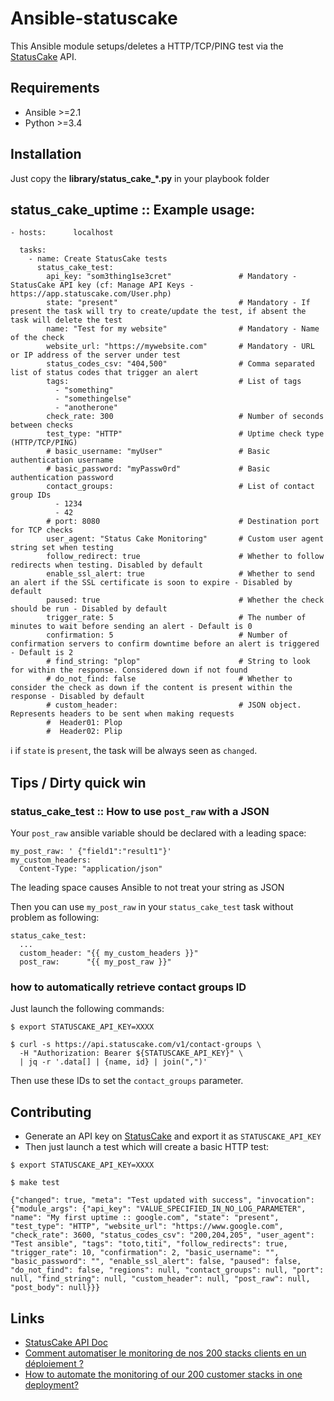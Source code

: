# Ansible-statuscake

This Ansible module setups/deletes a HTTP/TCP/PING test via the [StatusCake](https://www.statuscake.com) API.

## Requirements

* Ansible >=2.1
* Python >=3.4

## Installation

Just copy the **library/status_cake_*.py** in your playbook folder

## status_cake_uptime :: Example usage:

```
- hosts:      localhost

  tasks:
    - name: Create StatusCake tests
      status_cake_test:
        api_key: "som3thing1se3cret"               # Mandatory - StatusCake API key (cf: Manage API Keys - https://app.statuscake.com/User.php)
        state: "present"                           # Mandatory - If present the task will try to create/update the test, if absent the task will delete the test
        name: "Test for my website"                # Mandatory - Name of the check
        website_url: "https://mywebsite.com"       # Mandatory - URL or IP address of the server under test
        status_codes_csv: "404,500"                # Comma separated list of status codes that trigger an alert
        tags:                                      # List of tags
          - "something"
          - "somethingelse"
          - "anotherone"
        check_rate: 300                            # Number of seconds between checks
        test_type: "HTTP"                          # Uptime check type (HTTP/TCP/PING)
        # basic_username: "myUser"                 # Basic authentication username
        # basic_password: "myPassw0rd"             # Basic authentication password
        contact_groups:                            # List of contact group IDs
          - 1234
          - 42
        # port: 8080                               # Destination port for TCP checks
        user_agent: "Status Cake Monitoring"       # Custom user agent string set when testing
        follow_redirect: true                      # Whether to follow redirects when testing. Disabled by default
        enable_ssl_alert: true                     # Whether to send an alert if the SSL certificate is soon to expire - Disabled by default
        paused: true                               # Whether the check should be run - Disabled by default
        trigger_rate: 5                            # The number of minutes to wait before sending an alert - Default is 0
        confirmation: 5                            # Number of confirmation servers to confirm downtime before an alert is triggered - Default is 2
        # find_string: "plop"                      # String to look for within the response. Considered down if not found
        # do_not_find: false                       # Whether to consider the check as down if the content is present within the response - Disabled by default
        # custom_header:                           # JSON object. Represents headers to be sent when making requests
        #  Header01: Plop
        #  Header02: Plip
```

:information_source: if `state` is `present`, the task will be always seen as
`changed`.

## Tips / Dirty quick win

### status_cake_test :: How to use `post_raw` with a JSON

Your `post_raw` ansible variable should be declared with a leading space:

```
my_post_raw: ' {"field1":"result1"}'
my_custom_headers:
  Content-Type: "application/json"
```

The leading space causes Ansible to not treat your string as JSON

Then you can use `my_post_raw` in your `status_cake_test` task without problem as following:

```
status_cake_test:
  ...
  custom_header: "{{ my_custom_headers }}"
  post_raw:      "{{ my_post_raw }}"
```

### how to automatically retrieve contact groups ID

Just launch the following commands:

```
$ export STATUSCAKE_API_KEY=XXXX

$ curl -s https://api.statuscake.com/v1/contact-groups \
  -H "Authorization: Bearer ${STATUSCAKE_API_KEY}" \
  | jq -r '.data[] | {name, id} | join(",")'
```

Then use these IDs to set the `contact_groups` parameter.

## Contributing

* Generate an API key on [StatusCake](https://app.statuscake.com/User.php) and export
it as `STATUSCAKE_API_KEY`
* Then just launch a test which will create a basic HTTP test:

```
$ export STATUSCAKE_API_KEY=XXXX

$ make test

{"changed": true, "meta": "Test updated with success", "invocation": {"module_args": {"api_key": "VALUE_SPECIFIED_IN_NO_LOG_PARAMETER", "name": "My first uptime :: google.com", "state": "present", "test_type": "HTTP", "website_url": "https://www.google.com", "check_rate": 3600, "status_codes_csv": "200,204,205", "user_agent": "Test ansible", "tags": "toto,titi", "follow_redirects": true, "trigger_rate": 10, "confirmation": 2, "basic_username": "", "basic_password": "", "enable_ssl_alert": false, "paused": false, "do_not_find": false, "regions": null, "contact_groups": null, "port": null, "find_string": null, "custom_header": null, "post_raw": null, "post_body": null}}}
```

## Links

* [StatusCake API Doc](https://statuscake.com/api/v1)
* [Comment automatiser le monitoring de nos 200 stacks clients en un déploiement ?](https://toucantoco.com/en/tech-blog/tech/ansible_monitoring)
* [How to automate the monitoring of our 200 customer stacks in one deployment?](https://toucantoco.com/en/tech-blog/tech/ansible_monitoring_en)
